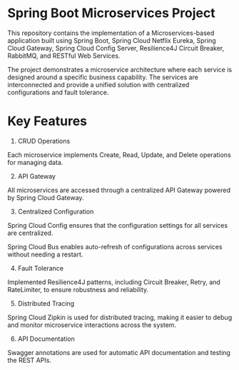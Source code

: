 # Spring Boot Microservices Project
This repository contains the implementation of a Microservices-based application built using Spring Boot, Spring Cloud Netflix Eureka, Spring Cloud Gateway, Spring Cloud Config Server, Resilience4J Circuit Breaker, RabbitMQ, and RESTful Web Services.

The project demonstrates a microservice architecture where each service is designed around a specific business capability. The services are interconnected and provide a unified solution with centralized configurations and fault tolerance.

# Key Features

1. CRUD Operations
   
Each microservice implements Create, Read, Update, and Delete operations for managing data.

2. API Gateway

All microservices are accessed through a centralized API Gateway powered by Spring Cloud Gateway.

3. Centralized Configuration
   
Spring Cloud Config ensures that the configuration settings for all services are centralized.

Spring Cloud Bus enables auto-refresh of configurations across services without needing a restart.

4.  Fault Tolerance

Implemented Resilience4J patterns, including Circuit Breaker, Retry, and RateLimiter, to ensure robustness and reliability.

5.  Distributed Tracing

Spring Cloud Zipkin is used for distributed tracing, making it easier to debug and monitor microservice interactions across the system.

6. API Documentation

Swagger annotations are used for automatic API documentation and testing the REST APIs.
